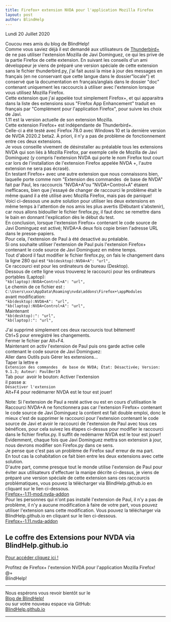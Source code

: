 ```yaml
---
title: Firefox+ extension NVDA pour l'application Mozilla Firefox
layout: post
author: BlindHelp
---
```


<footer>Lundi 20 Juillet 2020</footer>


Coucou mes amis du blog de BlindHelp!    
Comme vous saviez déjà il est demandé aux utilisateurs de [Thunderbird+](http://www.rptools.org/Outils-DV/NVDA-ThunderbirdPlus.html#toc3) de ne pas utiliser l'extension Mozilla de Javi Dominguez, ce qui les prive de la partie Firefox de cette extension. En suivant les conseils d'un ami développeur je viens  de préparé une version spéciale de cette extension sans le fichier thunderbird.py, j'ai fait  aussi la mise à jour des messages en français (en ne conservant que cette langue dans le dossier"locale") et conservé que la documentation  en français/anglais dans le dossier "doc" contenant uniquement les raccourcis à utiliser avec l'extension lorsque vous utilisez Mozilla Firefox.    
Cette extension que j'ai appelée tout simplement Firefox+, et qui apparaitra dans la liste des extensions sous "Firefox App Enhancement" traduit en français par "Complément pour l'application Firefox", pour suivre les choix de Javi.    
1.11 est la version actuelle de son extension Mozilla.    
Cette extension Firefox+ est indépendante de Thunderbird+.    
Celle-ci a été testé avec Firefox 78.0 avec Windows 10 et la dernière version de NVDA 2020.2 beta2. À priori, il n'y a pas de problème de fonctionnement entre ces deux extensions.    
Je vous conseille vivement de désinstaller au préalable tous les extensions NVDA qui son liés à Mozilla Firefox, par exemple celle  de Mozilla de Javi Dominguez (y compris l'extension NVDA qui porte le nom Firefox tout court car lors de l'installation de l'extension Firefox appelée NVDA +, l'autre extension ne sera pas écrasé).    
En testant Firefox+ avec une autre extension que nous connaissons bien, laquelle porte comme nom "Extension des commandes  de base de NVDA" fait par Paul, les raccourcis "NVDA+A"ou   "NVDA+Control+A" étaient inefficaces, bien que j'essayé de changer de raccourci le problème était le même quand il a été utilisé avec Mozilla Firefox, mais pas de panique!    
Voici ci-dessous une autre solution pour utiliser les deux extensions en même temps à l'attention de nos amis les plus avertis (Débutant s'abstenir), car nous allons bidouiller le fichier firefox.py, il faut donc se remettre dans le bain en donnant l'explication dès le début du test.    
En conclusion, lorsque l'extension Firefox+ contenant le code source de Javi Dominguez est activé; NVDA+A deux fois copie bnien l'adresse URL dans le presse-papiers.    
Pour cela, l'extension de Paul à été desactivé au préalable.    
Si ons souhaite utiliser l'extension de Paul puis l'extension Firefox+ contenant le code source de Javi Dominguez en même temps.    
Tout d'abord il faut modifier le fichier firefox.py, on fais le changement dans la ligne 280 qui est `"kb(desktop):NVDA+A": "url",`    
Ce raccourci est pour les ordinateurs de bureau (Desktop).    
Dessous de cette ligne vous trouverez le raccourci  pour les ordinateurs portables (Laptop):    
`"kb(laptop):NVDA+Control+A": "url",`    
Le chemin de ce fichier est : `C:\Users\xxx\AppData\Roaming\nvda\addons\Firefox+\appModules`    
avant modification:    
`"kb(desktop):NVDA+A": "url",`    
`"kb(laptop):NVDA+Control+A": "url",`    
Maintenant    
`"kb(desktop):": "url",`    
`"kb(laptop):": "url",`    

J'ai supprimé simplement ces deux raccourcis tout bêtement!    
Ctrl+S pour enregistré les changements.    
Fermer le fichier par Alt+F4.    
Maintenant on activ l'extension de Paul puis ons garde active celle contenant le code source de Javi Dominguez:    
Aller dans Outils puis Gérer les extensions...    
Taper la lettre e    
`Extension des commandes  de base de NVDA; État: Désactivée; Version: 9.1.3; Auteur: PaulBer19`    
Tab pour  avoir le bouton: Activer l'extension    
il passe a:    
`Désactiver l'extension`    
Alt+F4 pour redémarrer NVDA est le tour est jouer!    

Note: Si l'extension de Paul a resté active ou est en cours d'utilisation le Raccourci NVDA+A ne fonctionnera pas car l'extension Firefox+ contenant le code source de Javi Dominguez la contient est fait double emploi, donc le mieux c'est de supprimer le raccourci pour l'extension contenant le code source de Javi et avoir le raccourci de l'extension de Paul avec tous ces bénéfices, pour cela suivez les étapes ci-dessus pour modifier le raccourci dans le fichier firefox.py. 
Il suffit de redémarrer NVDA est le tour est jouer!    
Evidemment, chaque fois que Javi Dominguez mettra son extension à jour, nous devrons modifier son Firefox.py dans ce sens.    
Je pense que c'est pas un problème de Firefox sauf erreur de ma part.    
En tout cas la cohabitation ce fait bien entre les deux extensions avec cette solution.    
D'autre part, comme presque tout le monde utilise l'extension de Paul pour éviter aux utilisateurs d'effectuer la manipe décrite ci-dessus, je viens  de préparé une version spéciale de cette extension sans ces raccourcis problématiques, vous pouvez  la télécharger via BlindHelp.github.io en cliquant sur le lien ci-dessous.    
[Firefox+-1.11-mod.nvda-addon](https://blindhelp.github.io/Firefox+-1.11-mod.nvda-addon)    
Pour les personnes qui n'ont pas installé l'extension de Paul, il n'y a pas de problème, il n'y a aucune modification à faire de votre part, vous pouvez utiliser l'extension sans cette modification. Vous pouvez  la télécharger via BlindHelp.github.io en cliquant sur le lien ci-dessous.    
[Firefox+-1.11.nvda-addon](https://blindhelp.github.io/Firefox+-1.11.nvda-addon)    

## Le coffre des Extensions pour NVDA via BlindHelp.github.io ##
[Pour accéder cliquez ici !](https://blindhelp.github.io/Le%20coffre%20des%20Modules%20Complementaires%20pour%20NVDA.html)    

Profitez de Firefox+ l'extension NVDA pour l'application Mozilla Firefox!    
@+    
BlindHelp!    

---

Nous espérons vous revoir bientôt sur le      
[Blog de BlindHelp!](http://blindhelp.blogspot.fr/)                    
ou sur  votre nouveau espace via GitHub:                     
[BlindHelp.github.io](https://blindhelp.github.io)                    

---